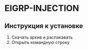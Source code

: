 # EIGRP-INJECTION
## Инструкция к установке
1. Скачать архив и распакавать
2. Открыть командную строку
